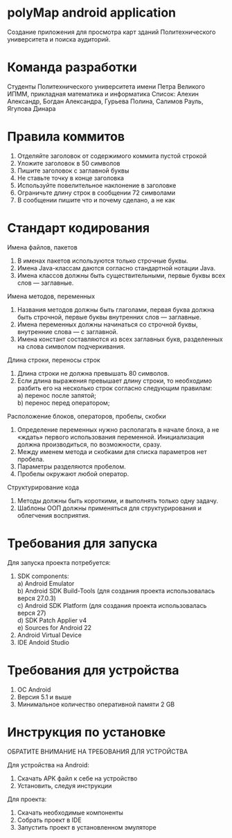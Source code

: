 polyMap android application
=============================

Создание приложения для просмотра карт зданий Политехнического университета и поиска аудиторий.

Команда разработки
=============================
Студенты Политехнического университета имени Петра Великого
ИПММ, прикладная математика и информатика
Список: Алехин Александр, Богдан Александра, Гурьева Полина, Салимов Рауль, Ягупова Динара

Правила коммитов
=============================
1) Отделяйте заголовок от содержимого коммита пустой строкой
2) Уложите заголовок в 50 символов
3) Пишите заголовок с заглавной буквы
4) Не ставьте точку в конце заголовка
5) Используйте повелительное наклонение в заголовке
6) Ограничьте длину строк в сообщении 72 символами
7) В сообщении пишите что и почему сделано, а не как

Стандарт кодирования
=============================
Имена файлов, пакетов   
  1) В именах пакетов используются только строчные буквы.  
  2) Имена Java-классам даются согласно стандартной нотации Java. 
  3) Имена классов должны быть существительными, первые буквы всех слов — заглавные.    
  
Имена методов, переменных  
  1) Названия методов должны быть глаголами, первая буква должна быть строчной, первые буквы внутренних слов — заглавные.  
  2) Имена переменных должны начинаться со строчной буквы, внутренние слова — с заглавной.   
  3) Имена констант составляются из всех заглавных букв, разделенных на слова символом подчеркивания.    

Длина строки, переносы строк     
  1) Длина строки не должна превышать 80 символов.   
  2) Если длина выражения превышает длину строки, то необходимо разбить его на несколько строк согласно следующим правилам:    
    а) перенос после запятой;    
    b) перенос перед оператором;   
    
Расположение блоков, операторов, пробелы, скобки    
  1) Определение переменных нужно располагать в начале блока, а не «ждать» первого использования переменной. Инициализация должна        производиться, по возможности, сразу.   
  2) Между именем метода и скобками для списка параметров нет пробела.   
  3) Параметры разделяются пробелом.   
  4) Пробелы окружают любой оператор.  
  
Структурирование кода   
  1) Методы должны быть короткими, и выполнять только одну задачу.   
  2) Шаблоны ООП должны применяться для структурирования и облегчения восприятия.

Требования для запуска
=============================
Для запуска проекта потребуется:
1) SDK components:  
  a) Android Emulator   
  b) Android SDK Build-Tools (для создания проекта использовалась верся 27.0.3)   
  c) Android SDK Platform (для создания проекта использовалась верся 27)    
  d) SDK Patch Applier v4   
  e) Sources for Android 22   
2) Android Virtual Device
3) IDE Andoid Studio

Требования для устройства
=============================
1) OC Android
2) Версия 5.1 и выше
3) Минимальное количество оперативной памяти 2 GB

Инструкция по установке
=============================
ОБРАТИТЕ ВНИМАНИЕ НА ТРЕБОВАНИЯ ДЛЯ УСТРОЙСТВА

Для устройства на Android:
1) Скачать APK файл к себе на устройство
2) Установить, следуя инструкции

Для проекта:
1) Скачать необходимые компоненты
2) Собрать проект в IDE
3) Запустить проект в установленном эмуляторе
